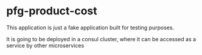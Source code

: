 # pfg-product-cost

This application is just a fake application built for testing purposes.

It is going to be deployed in a consul cluster, where it can be accessed as a service by other microservices